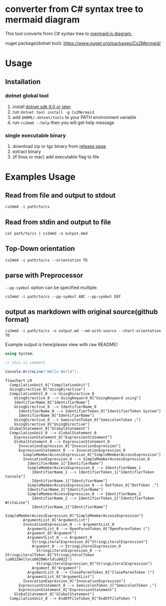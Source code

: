 # converter from C# syntax tree to mermaid diagram

This tool converts from C# syntax tree to [mermaid.js diagram.](https://mermaid-js.github.io/mermaid/#/)

nuget package(dotnet tool): https://www.nuget.org/packages/Cs2Mermaid/

# Usage

## Installation

### dotnet global tool

1. install [dotnet sdk 6.0 or later](https://dotnet.microsoft.com/en-us/download)
2. run `dotnet tool install -g Cs2Mermaid`
3. add `$HOME/.dotnet/tools` to your PATH environment variable
4. run `cs2mmd --help` then you will get help message

### single executable binary

1. download zip or tgz binary from [release page](https://github.com/itn3000/Cs2Mermaid/releases)
2. extract binary
3. (if linux or mac) add executable flag to file

# Examples Usage

## Read from file and output to stdout

`cs2mmd -i path/to/cs`

## Read from stdin and output to file

`cat path/to/cs | cs2mmd -o output.mmd`

## Top-Down orientation

`cs2mmd -i path/to/cs --orientation TD`

## parse with Preprocessor

`--pp-symbol` option can be specified multiple.

`cs2mmd -i path/to/cs --pp-symbol ABC --pp-symbol DEF`

## output as markdown with original source(github format)

`cs2mmd -i path/to/cs -o output.md --md-with-source --chart-orientation TD`

Example output is here(please view with raw README)

```csharp
using System;

// this is comment

Console.WriteLine("Hello World");
```

```mermaid
flowchart LR
  CompilationUnit_0["CompilationUnit"]
  UsingDirective_0["UsingDirective"]
  CompilationUnit_0 --> UsingDirective_0
    UsingDirective_0 --> UsingKeyword_0["UsingKeyword using"]
    IdentifierName_0["IdentifierName"]
    UsingDirective_0 --> IdentifierName_0
      IdentifierName_0 --> IdentifierToken_0["IdentifierToken System"]
      IdentifierName_0["IdentifierName"]
    UsingDirective_0 --> SemicolonToken_0["SemicolonToken ;"]
    UsingDirective_0["UsingDirective"]
  GlobalStatement_0["GlobalStatement"]
  CompilationUnit_0 --> GlobalStatement_0
    ExpressionStatement_0["ExpressionStatement"]
    GlobalStatement_0 --> ExpressionStatement_0
      InvocationExpression_0["InvocationExpression"]
      ExpressionStatement_0 --> InvocationExpression_0
        SimpleMemberAccessExpression_0["SimpleMemberAccessExpression"]
        InvocationExpression_0 --> SimpleMemberAccessExpression_0
          IdentifierName_1["IdentifierName"]
          SimpleMemberAccessExpression_0 --> IdentifierName_1
            IdentifierName_1 --> IdentifierToken_1["IdentifierToken Console"]
            IdentifierName_1["IdentifierName"]
          SimpleMemberAccessExpression_0 --> DotToken_0["DotToken ."]
          IdentifierName_2["IdentifierName"]
          SimpleMemberAccessExpression_0 --> IdentifierName_2
            IdentifierName_2 --> IdentifierToken_2["IdentifierToken WriteLine"]
            IdentifierName_2["IdentifierName"]
          SimpleMemberAccessExpression_0["SimpleMemberAccessExpression"]
        ArgumentList_0["ArgumentList"]
        InvocationExpression_0 --> ArgumentList_0
          ArgumentList_0 --> OpenParenToken_0["OpenParenToken ("]
          Argument_0["Argument"]
          ArgumentList_0 --> Argument_0
            StringLiteralExpression_0["StringLiteralExpression"]
            Argument_0 --> StringLiteralExpression_0
              StringLiteralExpression_0 --> StringLiteralToken_0["StringLiteralToken \u0022Hello\u0020World\u0022"]
              StringLiteralExpression_0["StringLiteralExpression"]
            Argument_0["Argument"]
          ArgumentList_0 --> CloseParenToken_0["CloseParenToken )"]
          ArgumentList_0["ArgumentList"]
        InvocationExpression_0["InvocationExpression"]
      ExpressionStatement_0 --> SemicolonToken_1["SemicolonToken ;"]
      ExpressionStatement_0["ExpressionStatement"]
    GlobalStatement_0["GlobalStatement"]
  CompilationUnit_0 --> EndOfFileToken_0["EndOfFileToken "]
```
